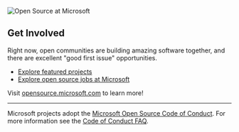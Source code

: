 ![Open Source at Microsoft](https://user-images.githubusercontent.com/74038190/241765440-80728820-e06b-4f96-9c9e-9df46f0cc0a5.gif) 



## Get Involved

Right now, open communities are building amazing software together, and there are excellent "good first issue" opportunities.

* [Explore featured projects](https://opensource.microsoft.com/projects/)
* [Explore open source jobs at Microsoft](https://careers.microsoft.com/us/en/search-results?keywords=open%20source)

Visit [opensource.microsoft.com](https://opensource.microsoft.com) to learn more!

----

Microsoft projects adopt the [Microsoft Open Source Code of Conduct](https://opensource.microsoft.com/codeofconduct/). For more information see the [Code of Conduct FAQ](https://opensource.microsoft.com/codeofconduct/faq/).
